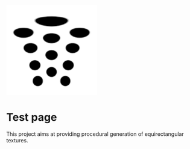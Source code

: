 <link rel="stylesheet" href="online/index-styles.css">

<img class="logo" src="online/logo.png">

# Test page


This project aims at providing procedural generation of
equirectangular textures.

